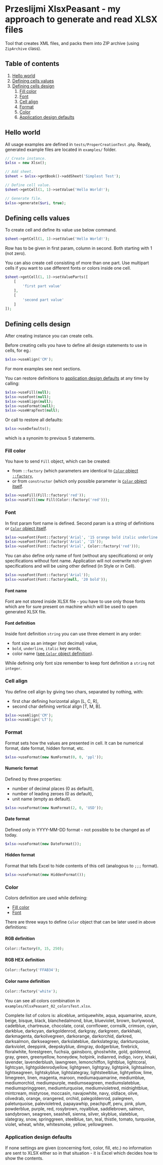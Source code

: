 # Przeslijmi XlsxPeasant - my approach to generate and read XLSX files

Tool that creates XML files, and packs them into ZIP archive (using `ZipArchive` class).

## Table of contents

1. [Hello world](#hello-world)
1. [Defining cells values](#defining-cells-values)
1. [Defining cells design](#defining-cells-design)
   1. [Fill color](#fill-color)
   1. [Font](#font)
   1. [Cell align](#cell-align)
   1. [Format](#format)
   1. [Color](#color)
   1. [Application design defaults](#application-design-defaults)

## Hello world

All usage examples are defined in `tests/ProperCreationTest.php`. Ready, generated example files are located in `examples/` folder.

```php
// Create instance.
$xlsx = new Xlsx();

// Add sheet.
$sheet = $xlsx->getBook()->addSheet('Simplest Test');

// Define cell value.
$sheet->getCell(1, 1)->setValue('Hello World!');

// Generate file.
$xlsx->generate($uri, true);
```

## Defining cells values

To create cell and define its value use below command.

```php
$sheet->getCell(1, 1)->setValue('Hello World!');
```

Row has to be given in first param, column in second. Both starting with 1 (not zero).

You can also create cell consisting of more than one part. Use multipart cells if you want
to use different fonts or colors inside one cell.

```php
$sheet->getCell(1, 1)->setValueParts([
    [
        'first part value'
    ],
    [
        'second part value'
    ]
]);
```

## Defining cells design

After creating instance you can create cells.

Before creating cells you have to define all design statements to use in cells, for eg.:

```php
$xlsx->useAlign('CM');
```

For more examples see next sections.

You can restore definitions to [application design defaults](#application-design-defaults) at any time by calling:

```php
$xlsx->useFill(null);
$xlsx->useFont(null);
$xlsx->useAlign(null);
$xlsx->useFormat(null);
$xlsx->useWrapText(null);
```

Or call to restore all defaults:

```php
$xlsx->useDefaults();
```

which is a synonim to previous 5 statements.

### Fill color

You have to send `Fill` object, which can be created:
- from `::factory` (which parameters are identical to [`Color` object `::factory`](#color),
- or from `constructor` (which only possible parameter is [`Color` object itself](#color).

```php
$xlsx->useFill(Fill::factory('red'));
$xlsx->useFill(new Fill(Color::factory('red')));
```

### Font

In first param font name is defined. Second param is a string of definitions or [`Color` object itself](#color).

```php
$xlsx->useFont(Font::factory('Arial', '15 orange bold italic underline'));
$xlsx->useFont(Font::factory('Arial', '15'));
$xlsx->useFont(Font::factory('Arial', Color::factory('red')));
```

You can also define only name of font (without any specifications) or only specifications without
font name. Application will not overwrite not-given specifications and will be using other defined
(in Style or in Cell).

```php
$xlsx->useFont(Font::factory('Arial'));
$xlsx->useFont(Font::factory(null, '20 bold'));
```

#### Font name

Font are not stored inside XLSX file - you have to use only those fonts which are for sure present
on machine which will be used to open generated XLSX file.

#### Font definition

Inside font definition `string` you can use three element in any order:
- font size as an integer (not decimal) value,
- `bold`, `underline`, `italic` key words,
- color name ([see `Color` object definition](#color)).

While defining only font size remember to keep font definition a `string` not `integer`.

### Cell align

You define cell align by giving two chars, separated by nothing, with:
- first char defining horizontal align [L, C, R],
- second char defining vertical align [T, M, B].

```php
$xlsx->useAlign('CM');
$xlsx->useAlign('LT');
```

### Format

Format sets how the values are presented in cell. It can be numerical format, date format, hidden
format, etc.

```php
$xlsx->useFormat(new NumFormat(0, 0, 'ppl'));
```

#### Numeric format

Defined by three properties:
- number of decimal places (0 as default),
- number of leading zeroes (0 as default),
- unit name (empty as default).

```php
$xlsx->useFormat(new NumFormat(2, 0, 'USD'));
```

#### Date format

Defined only in YYYY-MM-DD format - not possible to be changed as of today.

```php
$xlsx->useFormat(new DateFormat());
```

#### Hidden format

Format that tells Excel to hide contents of this cell (analogous to `;;;` format).

```php
$xlsx->useFormat(new HiddenFormat());
```

### Color

Colors definition are used while defining:
- [Fill color](#fill-color)
- [Font](#font)

There are three ways to define `Color` object that can be later used in above definitions:

#### RGB definition

```php
Color::factory(0, 15, 250);
```

#### RGB HEX definition

```php
Color::factory('FFAB34');
```

#### Color name definition

```php
Color::factory('white');
```

You can see all colors combination in `examples/XlsxPeasant_02_colorsTest.xlsx`.

Complete list of colors is: aliceblue, antiquewhite, aqua, aquamarine, azure, beige, bisque, black, blanchedalmond, blue, blueviolet, brown, burlywood, cadetblue, chartreuse, chocolate, coral, cornflower, cornsilk, crimson, cyan, darkblue, darkcyan, darkgoldenrod, darkgray, darkgreen, darkkhaki, darkmagenta, darkolivegreen, darkorange, darkorchid, darkred, darksalmon, darkseagreen, darkslateblue, darkslategray, darkturquoise, darkviolet, deeppink, deepskyblue, dimgray, dodgerblue, firebrick, floralwhite, forestgreen, fuchsia, gainsboro, ghostwhite, gold, goldenrod, gray, green, greenyellow, honeydew, hotpink, indianred, indigo, ivory, khaki, lavender, lavenderblush, lawngreen, lemonchiffon, lightblue, lightcoral, lightcyan, lightgoldenrodyellow, lightgreen, lightgray, lightpink, lightsalmon, lightseagreen, lightskyblue, lightslategray, lightsteelblue, lightyellow, lime, limegreen, linen, magenta, maroon, mediumaquamarine, mediumblue, mediumorchid, mediumpurple, mediumseagreen, mediumslateblue, mediumspringgreen, mediumturquoise, mediumvioletred, midnightblue, mintcream, mistyrose, moccasin, navajowhite, navy, oldlace, olive, olivedrab, orange, orangered, orchid, palegoldenrod, palegreen, paleturquoise, palevioletred, papayawhip, peachpuff, peru, pink, plum, powderblue, purple, red, rosybrown, royalblue, saddlebrown, salmon, sandybrown, seagreen, seashell, sienna, silver, skyblue, slateblue, slategray, snow, springgreen, steelblue, tan, teal, thistle, tomato, turquoise, violet, wheat, white, whitesmoke, yellow, yellowgreen.

### Application design defaults

If none settings are given (concerning font, color, fill, etc.) no information are sent to XLSX either
so in that situation - it is Excel which decides how to show the contents.
